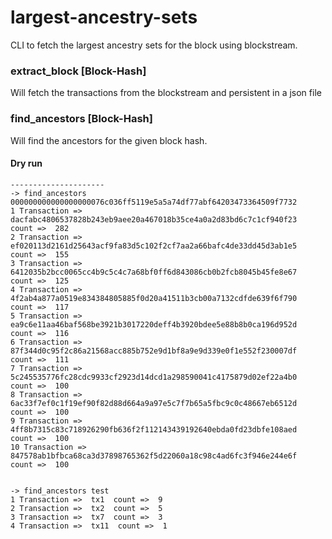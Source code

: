 # largest-ancestry-sets
CLI to fetch the largest ancestry sets for the block using blockstream. 

### extract_block [Block-Hash] 
  Will fetch the transactions from the blockstream and persistent in a json file
### find_ancestors [Block-Hash]
  Will find the ancestors for the given block hash. 


#### Dry run
```
---------------------
-> find_ancestors 000000000000000000076c036ff5119e5a5a74df77abf64203473364509f7732
1 Transaction =>  dacfabc4806537828b243eb9aee20a467018b35ce4a0a2d83bd6c7c1cf940f23  count =>  282
2 Transaction =>  ef020113d2161d25643acf9fa83d5c102f2cf7aa2a66bafc4de33dd45d3ab1e5  count =>  155
3 Transaction =>  6412035b2bcc0065cc4b9c5c4c7a68bf0ff6d843086cb0b2fcb8045b45fe8e67  count =>  125
4 Transaction =>  4f2ab4a877a0519e834384805885f0d20a41511b3cb00a7132cdfde639f6f790  count =>  117
5 Transaction =>  ea9c6e11aa46baf568be3921b3017220deff4b3920bdee5e88b8b0ca196d952d  count =>  116
6 Transaction =>  87f344d0c95f2c86a21568acc885b752e9d1bf8a9e9d339e0f1e552f230007df  count =>  111
7 Transaction =>  5c245535776fc28cdc9933cf2923d14dcd1a298590041c4175879d02ef22a4b0  count =>  100
8 Transaction =>  6ac33f7ef0c1f19ef90f82d88d664a9a97e5c7f7b65a5fbc9c0c48667eb6512d  count =>  100
9 Transaction =>  4ff8b7315c83c718926290fb636f2f112143439192640ebda0fd23dbfe108aed  count =>  100
10 Transaction =>  847578ab1bfbca68ca3d37898765362f5d22060a18c98c4ad6fc3f946e244e6f  count =>  100


-> find_ancestors test
1 Transaction =>  tx1  count =>  9
2 Transaction =>  tx2  count =>  5
3 Transaction =>  tx7  count =>  3
4 Transaction =>  tx11  count =>  1
```
